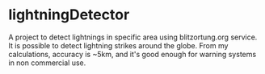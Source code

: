 # lightningDetector

A project to detect lightnings in specific area using blitzortung.org service. It is possible to detect lightning strikes around the globe. From my calculations, accuracy is ~5km, and it's good enough for warning systems in non commercial use.
